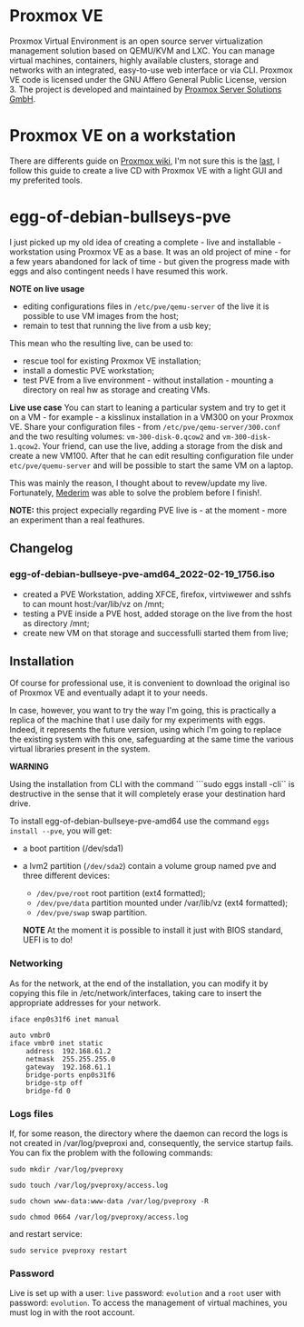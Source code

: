 # Proxmox VE
Proxmox Virtual Environment is an open source server virtualization management solution based on QEMU/KVM and LXC. You can manage virtual machines, containers, highly available clusters, storage and networks with an integrated, easy-to-use web interface or via CLI. Proxmox VE code is licensed under the GNU Affero General Public License, version 3. The project is developed and maintained by [Proxmox Server Solutions GmbH](https://www.proxmox.com/).

# Proxmox VE on a workstation
There are differents guide on [Proxmox wiki](https://pve.proxmox.com/wiki/), I'm not sure this is the [last](https://pve.proxmox.com/wiki/Developer_Workstations_with_Proxmox_VE_and_X11), I follow this guide to create a live CD with Proxmox VE with a light GUI and my preferited tools.

# egg-of-debian-bullseys-pve

I just picked up my old idea of creating a complete - live and installable - workstation using Proxmox VE as a base. It was an old project of mine - for a few years abandoned for lack of time - but given the progress made with eggs and also contingent needs I have resumed this work.

**NOTE on live usage**

* editing configurations files in ```/etc/pve/qemu-server``` of the live it is possible to use VM images from the host;
* remain to test that running the live from a usb key;

This mean who the resulting live, can be used to: 
* rescue tool for existing Proxmox VE installation;
* install a domestic PVE workstation;
* test PVE from a live environment - without installation - mounting a directory on real hw as storage and creating VMs.

**Live use case** 
You can start to leaning a particular system and try to get it on a VM - for example - a kisslinux installation in a VM300 on your Proxmox VE. Share your configuration files - from ```/etc/pve/qemu-server/300.conf``` and the two  resulting volumes: ```vm-300-disk-0.qcow2``` and ```vm-300-disk-1.qcow2```. Your friend, can use the live, adding a storage from the disk and create a new VM100. After that he can edit resulting configuration file under ```etc/pve/quemu-server``` and  will be possible to start the same VM on a laptop.

This was mainly the reason, I thought about to revew/update my live. Fortunately, [Mederim](https://github.com/mederim/) was able to solve the problem before I finish!.

**NOTE:** this project expecially regarding PVE live is - at the moment - more an experiment than a real feathures.

## Changelog 

### egg-of-debian-bullseye-pve-amd64_2022-02-19_1756.iso
* created a PVE Workstation, adding XFCE, firefox, virtviwewer and sshfs to can mount host:/var/lib/vz on /mnt;
* testing a PVE inside a PVE host, added storage on the live from the host as directory /mnt;
* create new VM on that storage and successfulli started them from live;

## Installation 

Of course for professional use, it is convenient to download the original iso of Proxmox VE and eventually adapt it to your needs.

In case, however, you want to try the way I'm going, this is practically a replica of the machine that I use daily for my experiments with eggs. Indeed, it represents the future version, using which I'm going to replace the existing system with this one, safeguarding at the same time the various virtual libraries present in the system.

**WARNING**

Using the installation from CLI with the command ```sudo eggs install -cli`` is destructive in the sense that it will completely erase your destination hard drive.

To install egg-of-debian-bullseye-pve-amd64 use the command ``eggs install --pve``, you will get:

* a boot partition (/dev/sda1)
* a lvm2 partition (``/dev/sda2``) contain a volume group named pve and three different devices: 
  * ```/dev/pve/root``` root partition (ext4 formatted);
  * ```/dev/pve/data``` partition mounted under /var/lib/vz (ext4 formatted);
  * ```/dev/pve/swap``` swap partition.

  **NOTE** At the moment it is possible to install it just with BIOS standard, UEFI is to do!

### Networking

As for the network, at the end of the installation, you can modify it by copying this file in /etc/network/interfaces, taking care to insert the appropriate addresses for your network.

```
iface enp0s31f6 inet manual

auto vmbr0
iface vmbr0 inet static
	address  192.168.61.2
	netmask  255.255.255.0
	gateway  192.168.61.1
	bridge-ports enp0s31f6
	bridge-stp off
	bridge-fd 0

```
### Logs files
If, for some reason, the directory where the daemon can record the logs is not created in /var/log/pveproxi and, consequently, the service startup fails. You can fix the problem with the following commands:

```sudo mkdir /var/log/pveproxy```

```sudo touch /var/log/pveproxy/access.log```

```sudo chown www-data:www-data /var/log/pveproxy -R```

```sudo chmod 0664 /var/log/pveproxy/access.log ```

and restart service:

```sudo service pveproxy restart```

### Password
Live is set up with a user: ```live``` password: ```evolution``` and a ```root``` user with password: ```evolution```. To access the management of virtual machines, you must log in with the root account.
